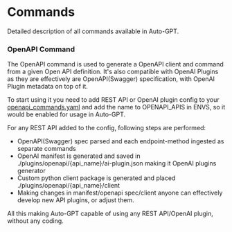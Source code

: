 
# Commands 

Detailed description of all commands available in Auto-GPT.

### OpenAPI Command

The OpenAPI command is used to generate a OpenAPI client and command from a given Open API definition. 
It's also compatible with OpenAI Plugins as they are effectively are OpenAPI(Swagger) specification,
with OpenAI Plugin metadata on top of it.

To start using it you need to add REST API or OpenAI plugin config to your [openapi_commands.yaml](openapi_commands.yaml)
and add the name to OPENAPI_APIS in ENVS, so it would be enabled for usage in Auto-GPT.

For any REST API added to the config, following steps are performed:

* OpenAPI(Swagger) spec parsed and each endpoint-method ingested as separate commands
* OpenAI manifest is generated and saved in ./plugins/openapi/{api_name}/ai-plugin.json making it OpenAI plugins generator
* Custom python client package is generated and placed ./plugins/openapi/{api_name}/client
* Making changes in manifest/openapi spec/client anyone can effectively develop new API plugins, or adjust them.

All this making Auto-GPT capable of using any REST API/OpenAI plugin, without any coding. 
